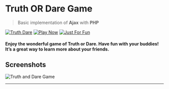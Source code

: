 # Truth OR Dare Game
> Basic implementation of **Ajax** with **PHP**

[![Truth Dare](https://img.shields.io/badge/Truth-Dare-teal.svg?style=for-the-badge)](https://github.com/vinitshahdeo/Truth-OR-Dare-Game) 
[![Play Now](https://img.shields.io/badge/Play-Now-orange.svg?style=for-the-badge)](http://vinitshahdeo.com/projects/TruthAndDare/)
[![Just For Fun](https://img.shields.io/badge/Just-For&nbsp;Fun-blue.svg?style=for-the-badge)](https://github.com/vinitshahdeo/)

#### Enjoy the wonderful game of Truth or Dare. Have fun with your buddies! It’s a great way to learn more about your friends.

## Screenshots

![Truth and Dare Game](https://github.com/vinitshahdeo/Truth-OR-Dare-Game/blob/master/img/screenshot1.PNG)

<hr>